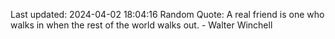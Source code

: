 Last updated: 2024-04-02 18:04:16
Random Quote: A real friend is one who walks in when the rest of the world walks out. - Walter Winchell